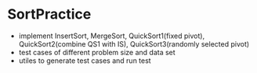 # SortPractice

* implement InsertSort, MergeSort, QuickSort1(fixed pivot), QuickSort2(combine QS1 with IS), QuickSort3(randomly selected pivot)
* test cases of different problem size and data set
* utiles to generate test cases and run test
